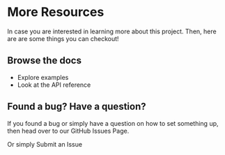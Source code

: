 # More Resources

In case you are interested in learning more about this project. Then, here are are some things you can checkout!

## Browse the docs

- Explore examples
- Look at the API reference

## Found a bug? Have a question?

If you found a bug or simply have a question on how to set something up, then head over to our GitHub Issues Page.

Or simply Submit an Issue
